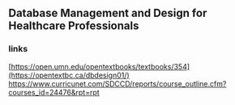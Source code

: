## Database Management and Design for Healthcare Professionals

### links
[https://open.umn.edu/opentextbooks/textbooks/354](https://opentextbc.ca/dbdesign01/)
https://www.curricunet.com/SDCCD/reports/course_outline.cfm?courses_id=24476&rpt=rpt
